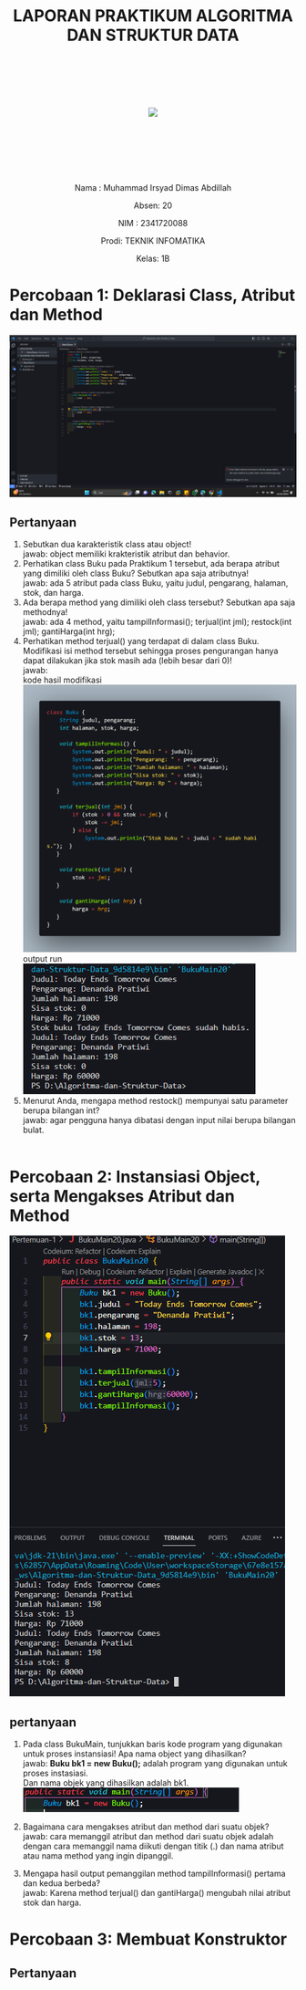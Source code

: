 # <p align ="center"> LAPORAN PRAKTIKUM ALGORITMA DAN STRUKTUR DATA </p>

<br><br><br><br>

<p align="center">
   <img src="https://static.wikia.nocookie.net/logopedia/images/8/8a/Politeknik_Negeri_Malang.png/revision/latest?cb=20190922202558" width="30%"> </p>

<br><br><br><br><br>

<p align = "center"> Nama : Muhammad Irsyad Dimas Abdillah </p>
<p align = "center"> Absen: 20 </p>
<p align = "center"> NIM  : 2341720088 </p>
<p align = "center"> Prodi: TEKNIK INFOMATIKA</p>
<p align = "center"> Kelas: 1B </p>

# Percobaan 1: Deklarasi Class, Atribut dan Method

![alt text](docs/img/Percobaan1.png)

## Pertanyaan

1.  Sebutkan dua karakteristik class atau object!<br>
    jawab: object memiliki krakteristik atribut dan behavior.<br>
2.  Perhatikan class Buku pada Praktikum 1 tersebut, ada berapa atribut yang dimiliki oleh class
    Buku? Sebutkan apa saja atributnya!<br>
    jawab: ada 5 atribut pada class Buku, yaitu judul, pengarang, halaman, stok, dan harga. <br>
3.  Ada berapa method yang dimiliki oleh class tersebut? Sebutkan apa saja methodnya!<br>
    jawab: ada 4 method, yaitu tampilInformasi(); terjual(int jml); restock(int jml); gantiHarga(int hrg); <br>
4.  Perhatikan method terjual() yang terdapat di dalam class Buku. Modifikasi isi method tersebut
    sehingga proses pengurangan hanya dapat dilakukan jika stok masih ada (lebih besar dari 0)!<br>
    jawab: <br>kode hasil modifikasi ![alt text](docs/img/P1pertanyaan4.png)<br>
    output run
    ![alt text](docs/img/runP1pertanyaan4.png)
5.  Menurut Anda, mengapa method restock() mempunyai satu parameter berupa bilangan int?<br>
    jawab: agar pengguna hanya dibatasi dengan input nilai berupa bilangan bulat. <br><br>

# Percobaan 2: Instansiasi Object, serta Mengakses Atribut dan Method

![alt text](docs/img/Percobaan2.png)

## pertanyaan

1. Pada class BukuMain, tunjukkan baris kode program yang digunakan untuk proses instansiasi! Apa nama object yang dihasilkan?<br>
   jawab: **Buku bk1 = new Buku();** adalah program yang digunakan untuk proses instasiasi. <br>
   Dan nama objek yang dihasilkan adalah bk1. <br>
   ![alt text](docs/img/P2pertanyaan1.png)

2. Bagaimana cara mengakses atribut dan method dari suatu objek?<br>
   jawab: cara memanggil atribut dan method dari suatu objek adalah dengan cara memanggil nama diikuti dengan titik (.) dan nama atribut atau nama method yang ingin dipanggil.
3. Mengapa hasil output pemanggilan method tampilInformasi() pertama dan kedua berbeda?<br>
   jawab: Karena method terjual() dan gantiHarga() mengubah nilai atribut stok dan harga.

# Percobaan 3: Membuat Konstruktor

## Pertanyaan

